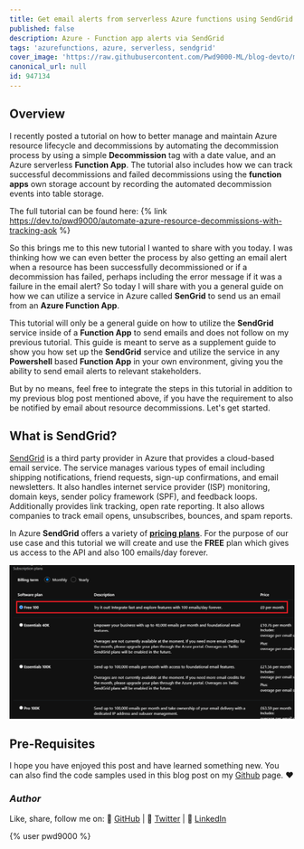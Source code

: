 ```yaml
---
title: Get email alerts from serverless Azure functions using SendGrid
published: false
description: Azure - Function app alerts via SendGrid
tags: 'azurefunctions, azure, serverless, sendgrid'
cover_image: 'https://raw.githubusercontent.com/Pwd9000-ML/blog-devto/main/posts/Azure-SendGrid-Function-Alerts/assets/main.png'
canonical_url: null
id: 947134
---
```


## Overview

I recently posted a tutorial on how to better manage and maintain Azure resource lifecycle and decommissions by automating the decommission process by using a simple **Decommission** tag with a date value, and an Azure serverless **Function App**. The tutorial also includes how we can track successful decommissions and failed decommissions using the **function apps** own storage account by recording the automated decommission events into table storage.

The full tutorial can be found here: {% link <https://dev.to/pwd9000/automate-azure-resource-decommissions-with-tracking-aok> %}

So this brings me to this new tutorial I wanted to share with you today. I was thinking how we can even better the process by also getting an email alert when a resource has been successfully decommissioned or if a decommission has failed, perhaps including the error message if it was a failure in the email alert? So today I will share with you a general guide on how we can utilize a service in Azure called **SenGrid** to send us an email from an **Azure Function App**.

This tutorial will only be a general guide on how to utilize the **SendGrid** service inside of a **Function App** to send emails and does not follow on my previous tutorial. This guide is meant to serve as a supplement guide to show you how set up the **SendGrid** service and utilize the service in any **Powershell** based **Function App** in your own environment, giving you the ability to send email alerts to relevant stakeholders.  

But by no means, feel free to integrate the steps in this tutorial in addition to my previous blog post mentioned above, if you have the requirement to also be notified by email about resource decommissions. Let's get started.

## What is SendGrid?

[SendGrid](https://docs.sendgrid.com/for-developers/partners/microsoft-azure-2021#create-a-twilio-sendgrid-account) is a third party provider in Azure that provides a cloud-based email service. The service manages various types of email including shipping notifications, friend requests, sign-up confirmations, and email newsletters. It also handles internet service provider (ISP) monitoring, domain keys, sender policy framework (SPF), and feedback loops. Additionally provides link tracking, open rate reporting. It also allows companies to track email opens, unsubscribes, bounces, and spam reports.

In Azure **SendGrid** offers a variety of **[pricing plans](https://sendgrid.com/marketing/sendgrid-services-cro/#pricing-app)**. For the purpose of our use case and this tutorial we will create and use the **FREE** plan which gives us access to the API and also 100 emails/day forever.  

![image.png](https://raw.githubusercontent.com/Pwd9000-ML/blog-devto/main/posts/Azure-SendGrid-Function-Alerts/assets/sendgrid_free.png)

## Pre-Requisites

I hope you have enjoyed this post and have learned something new. You can also find the code samples used in this blog post on my [Github](https://github.com/Pwd9000-ML/blog-devto/tree/main/posts/Azure-SendGrid-Function-Alerts/code) page. :heart:

### _Author_

Like, share, follow me on: :octopus: [GitHub](https://github.com/Pwd9000-ML) | :penguin: [Twitter](https://twitter.com/pwd9000) | :space_invader: [LinkedIn](https://www.linkedin.com/in/marcel-l-61b0a96b/)

{% user pwd9000 %}
